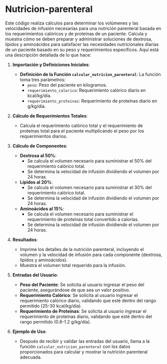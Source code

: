 # Nutricion-parenteral
Este código realiza cálculos para determinar los volúmenes y las velocidades de infusión necesarias para una nutrición parenteral basada en los requerimientos calóricos y de proteínas de un paciente. Calcula y muestra cómo se deben preparar y administrar soluciones de dextrosa, lípidos y aminoácidos para satisfacer las necesidades nutricionales diarias de un paciente basado en su peso y requerimientos específicos. Aquí está una descripción detallada de lo que hace:

1. **Importación y Definiciones Iniciales**:
   - **Definición de la Función `calcular_nutricion_parenteral`**: La función toma tres parámetros:
     - `peso`: Peso del paciente en kilogramos.
     - `requerimiento_calorico`: Requerimiento calórico diario en kcal/kg/día.
     - `requerimiento_proteinas`: Requerimiento de proteínas diario en g/kg/día.

2. **Cálculo de Requerimientos Totales**:
   - Calcula el requerimiento calórico total y el requerimiento de proteínas total para el paciente multiplicando el peso por los requerimientos diarios.

3. **Cálculo de Componentes**:
   - **Dextrosa al 50%**:
     - Se calcula el volumen necesario para suministrar el 50% del requerimiento calórico total.
     - Se determina la velocidad de infusión dividiendo el volumen por 24 horas.
   - **Lípidos al 20%**:
     - Se calcula el volumen necesario para suministrar el 30% del requerimiento calórico total.
     - Se determina la velocidad de infusión dividiendo el volumen por 24 horas.
   - **Aminoácidos al 15%**:
     - Se calcula el volumen necesario para suministrar el requerimiento de proteínas total convertido a calorías.
     - Se determina la velocidad de infusión dividiendo el volumen por 24 horas.

4. **Resultados**:
   - Imprime los detalles de la nutrición parenteral, incluyendo el volumen y la velocidad de infusión para cada componente (dextrosa, lípidos y aminoácidos).
   - Muestra el volumen total requerido para la infusión.

5. **Entradas del Usuario**:
   - **Peso del Paciente**: Se solicita al usuario ingresar el peso del paciente, asegurándose de que sea un valor positivo.
   - **Requerimiento Calórico**: Se solicita al usuario ingresar el requerimiento calórico diario, validando que esté dentro del rango permitido (25-30 kcal/kg/día).
   - **Requerimiento de Proteínas**: Se solicita al usuario ingresar el requerimiento de proteínas diario, validando que esté dentro del rango permitido (0.8-1.2 g/kg/día).

6. **Ejemplo de Uso**:
   - Después de recibir y validar las entradas del usuario, llama a la función `calcular_nutricion_parenteral` con los datos proporcionados para calcular y mostrar la nutrición parenteral adecuada.
